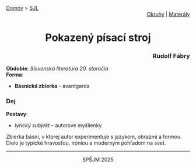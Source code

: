 <div align="center">
    <div align="left">
        <a href="/README.md">Domov</a>
        >
        <a href="../SLOVENCINA.md">SJL</a>
    </div>
    <div align="right">
        <a href="../ustne-okruhy.org.md">Okruhy</a>
        |
        <a href="https://drive.google.com/drive/u/1/folders/1hWhZNvgWC-8cb7jK5zRorX9WfCzyq_WF">Materály</a>
    </div>
<h1>Pokazený písací stroj</h1>
    <div align="right">
        <h3>Rudolf Fábry</h3>
    </div>
</div>

__Obdobie__: _Slovenská literatúra 20. storočia_  
__Forma__:  
- **Básnická zbierka** - avantgarda

### Dej
__Postavy__:  
- *lyrický subjekt* – autorove myšlienky

Zbierka básní, v ktorej autor experimentuje s jazykom, obrazmi a formou. Dielo je typické hravosťou, iróniou a moderným pohľadom na svet.

---
<div align="center">
    <p>SPŠJM 2025</p>
</div>
